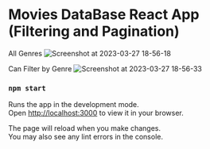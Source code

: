 # Movies DataBase React App (Filtering and Pagination)
All Genres
![Screenshot at 2023-03-27 18-56-18](https://user-images.githubusercontent.com/52403079/227951308-7552e689-9387-46fd-9a85-936d1dbba0d5.png)

Can Filter by Genre
![Screenshot at 2023-03-27 18-56-33](https://user-images.githubusercontent.com/52403079/227951656-c8594e8b-e939-4a35-aa7f-4e2c69d5f58b.png)


### `npm start`

Runs the app in the development mode.\
Open [http://localhost:3000](http://localhost:3000) to view it in your browser.

The page will reload when you make changes.\
You may also see any lint errors in the console.
